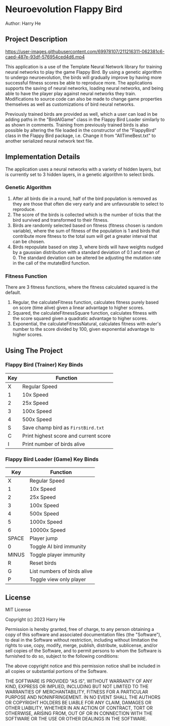 # Neuroevolution Flappy Bird
Author: Harry He

## Project Description

https://user-images.githubusercontent.com/69978107/211216311-062381c6-caed-487e-93df-576954ced4d6.mp4

This application is a use of the Template Neural Network library for training neural networks to play the game Flappy Bird. By using a genetic algorithm to undergo neuroevolution, the birds will gradually improve by having more successful fitness scores be able to reproduce more. The applications supports the saving of neural networks, loading neural networks, and being able to have the player play against neural networks they train. Modifications to source code can also be made to change game properties themselves as well as customizations of bird neural networks.

Previously trained birds are provided as well, which a user can load in be adding paths in the "BirdAIGame" class in the Flappy Bird Loader similarly to as shown in comments. Training from previously trained birds is also possible by altering the file loaded in the constructor of the "FlappyBird" class in the Flappy Bird package, i.e. Change it from "AllTimeBest.txt" to another serialized neural network text file.

## Implementation Details

The application uses a neural networks with a variety of hidden layers, but is currently set to 3 hidden layers, in a genetic algorithm to select birds.

### Genetic Algorithm
1. After all birds die in a round, half of the bird population is removed as they are those that often die very early and are unfavourable to select to reproduce.
2. The score of the birds is collected which is the number of ticks that the bird survived and transformed to their fitness.
3. Birds are randomly selected based on fitness (fitness chosen is random variable), where the sum of fitness of the population is 1 and birds that contribute more fitness to the total sum will get a greater interval that can be chosen.
4. Birds repopulate based on step 3, where birds will have weights nudged by a gaussian distribution with a standard deviation of 0.1 and mean of 0. The standard deviation can be altered be adjusting the mutation rate in the call of the mutateBird function.

### Fitness Function
There are 3 fitness functions, where the fitness calculated squared is the default.
1. Regular, the calculateFitness function, calculates fitness purely based on score (time alive) given a linear advantage to higher scores.
2. Squared, the calculateFitnessSquare function, calculates fitness with the score squared given a quadratic advantage to higher scores.
3. Exponential, the calculateFitnessNatural, calculates fitness with euler's number to the score divided by 100, given exponential advantage to higher scores.

## Using The Project

### Flappy Bird (Trainer) Key Binds
Key | Function
--- | ---
X | Regular Speed
1 | 10x Speed
2 | 25x Speed
3 | 100x Speed
4 | 500x Speed
S | Save champ bird as `FirstBird.txt`
C | Print highest score and current score
I | Print number of birds alive

### Flappy Bird Loader (Game) Key Binds
Key | Function
--- | ---
X | Regular Speed
1 | 10x Speed
2 | 25x Speed
3 | 100x Speed
4 | 500x Speed
5 | 1000x Speed
6 | 10000x Speed
SPACE | Player jump
0 | Toggle AI bird immunity
MINUS | Toggle player immunity
R | Reset birds
G | List numbers of birds alive
P | Toggle view only player

## License

MIT License

Copyright (c) 2023 Harry He

Permission is hereby granted, free of charge, to any person obtaining a copy
of this software and associated documentation files (the "Software"), to deal
in the Software without restriction, including without limitation the rights
to use, copy, modify, merge, publish, distribute, sublicense, and/or sell
copies of the Software, and to permit persons to whom the Software is
furnished to do so, subject to the following conditions:

The above copyright notice and this permission notice shall be included in all
copies or substantial portions of the Software.

THE SOFTWARE IS PROVIDED "AS IS", WITHOUT WARRANTY OF ANY KIND, EXPRESS OR
IMPLIED, INCLUDING BUT NOT LIMITED TO THE WARRANTIES OF MERCHANTABILITY,
FITNESS FOR A PARTICULAR PURPOSE AND NONINFRINGEMENT. IN NO EVENT SHALL THE
AUTHORS OR COPYRIGHT HOLDERS BE LIABLE FOR ANY CLAIM, DAMAGES OR OTHER
LIABILITY, WHETHER IN AN ACTION OF CONTRACT, TORT OR OTHERWISE, ARISING FROM,
OUT OF OR IN CONNECTION WITH THE SOFTWARE OR THE USE OR OTHER DEALINGS IN THE
SOFTWARE.
